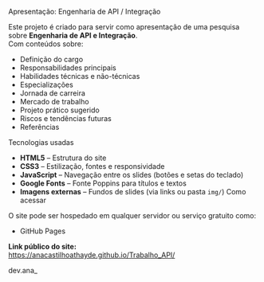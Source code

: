  Apresentação: Engenharia de API / Integração

Este projeto é criado para servir como apresentação de uma pesquisa sobre **Engenharia de API e Integração**.  
Com conteúdos sobre:

- Definição do cargo
- Responsabilidades principais
- Habilidades técnicas e não-técnicas
- Especializações
- Jornada de carreira
- Mercado de trabalho
- Projeto prático sugerido
- Riscos e tendências futuras
- Referências

 Tecnologias usadas

- **HTML5** – Estrutura do site
- **CSS3** – Estilização, fontes e responsividade
- **JavaScript** – Navegação entre os slides (botões e setas do teclado)
- **Google Fonts** – Fonte Poppins para títulos e textos
- **Imagens externas** – Fundos de slides (via links ou pasta `img/`)
 Como acessar

O site pode ser hospedado em qualquer servidor ou serviço gratuito como:

- GitHub Pages

**Link público do site:**  
https://anacastilhoathayde.github.io/Trabalho_API/

dev.ana_

